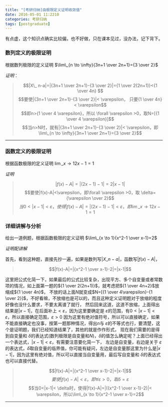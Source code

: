 ```yaml
---
title: "[考研归纳]由极限定义证明收敛值"
date: 2016-05-01 11:2210
categories: 考研归纳
tags: [postgraduate]
---
```

有点虚，这个知识点确实比较偏，也不好做，只在课本见过，没办法，记下背下。
<!--more-->
### 数列定义的极限证明

根据数列极限的定义证明 $\lim\_{n \to \infty}{3n+1 \over 2n+1}={3 \over 2}$

*证明*：  

>$$|X\_ n-a|=|{3n+1 \over 2n+1}-{3 \over 2}|={1 \over 2(2n+1)}<{1 \over 4n} $$
$$要使|{3n+1 \over 2n+1}-{3 \over 2}|<  \varepsilon，  只要{1 \over 4n}<  \varepsilon$$
$$即n>{1 \over 4  \varepsilon}，所以 \forall \varepsilon >0，取N=[{1 \over 4 \varepsilon}]$$
$$当n>N时，就有|{3n+1 \over 2n+1}-{3 \over 2}|< \varepsilon，即 \lim\_{n \to \infty}{3n+1 \over 2n+1}={3 \over 2}$$

***

### 函数定义的极限证明

根据函数极限的定义证明 $\lim\_{x \to 1}{2x-1}=1$

*证明*

>$$|f(x)-A|=|(2x-1)-1|=2|x-1|$$
$$要使|f(x)-A|<\varepsilon，即\forall \varepsilon >0，取 \delta={\varepsilon \over 2}$$
$$当0<|x-1|< \varepsilon，使得|f(x)-A|=|(2x-1)-1|<\varepsilon，即\lim\_{x \to 1}{2x-1}=1$$

### 详细讲解与分析

给出一道例题，根据函数极限的定义证明 $\lim\_{x \to 1}{x^2-1 \over x-1}=2$

*证明配讲解*

首先，看到这种题，直接先抄一遍，如果是数列写$|X\_n-a|$，函数写$|f(x)-A|$，

>$$|f(x)-A|=|{x^2-1 \over x-1}-2|=|x-1|$$  

这里把公式化简一下，如果最后的公式比较复杂，出现平方、多个自变量或者常数项的情况，如上面第一题的${1 \over 2(2n+1)}$，就考虑把${1 \over 4n+2}$放缩成${1 \over 4n}$，
不放的话上面$N$就变成$N=[{1 \over 4\varepsilon}-{1 \over 2}]$，不好看嘛，不放缩也是可以的，而且这种定义证明题对于放缩的程度好像也没什么要求，不要太离谱了就行，
然后回来这道，这道不放缩，上面得出结果是$|x-1|$，在后面补上$< \varepsilon$，因为这里要确定是 $\varepsilon$的范围，有$0<|x-1|< \varepsilon$，所以直接确定范围，$\varepsilon>0$
因为这里有绝对值符号，所以可以直接确定，如果不能直接确定也没事，按第一题那种情况，得出$n$与 $\varepsilon$的不等式也行，要清楚，这个是证明题，我们已经知道结果了，其他的就是作作形式，
现在我们需要的是得到自变量和 $\delta$的表达式(数列极限是自变量和$N$)，$\delta$的值怎么确定呢？上面已经得出一个表达式，$|x-1|< \varepsilon$，有需要注意要化简一下，
左边是自变量，右边是关于 $\varepsilon$的表达式，$\delta$取自变量的临界值，你可能有疑问，左边是自变量那这里为什么是$|x-1|$，因为这里有绝对值，所以可以直接当自变量用，最后写自变量和 $\delta$的表达式也可以直接代替。

>$$|f(x)-A|=|{x^2-1 \over x-1}-2|=|x-1|$$
$$要使|f(x)-A|< \varepsilon，即\forall \varepsilon >0，取 \delta= \varepsilon$$
$$当0<|x-1|< \delta时，使得|f(x)-A|=|({x^2-1 \over x-1}-2)|< \varepsilon，所以\lim\_{x \to 1}{x^2-1 \over x-1}=2$$  


***

